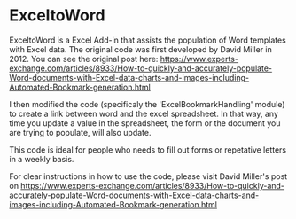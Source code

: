 # ExceltoWord

ExceltoWord is a Excel Add-in that assists the population of Word templates with Excel data. The original code was first developed by David Miller in 2012. You can see the original post here: https://www.experts-exchange.com/articles/8933/How-to-quickly-and-accurately-populate-Word-documents-with-Excel-data-charts-and-images-including-Automated-Bookmark-generation.html

I then modified the code (specificaly the 'ExcelBookmarkHandling' module) to create a link between word and the excel spreadsheet. In that way, any time you update a value in the spreadsheet, the form or the document you are trying to populate, will also update. 

This code is ideal for people who needs to fill out forms or repetative letters in a weekly basis. 

For clear instructions in how to use the code, please visit David Miller's post on https://www.experts-exchange.com/articles/8933/How-to-quickly-and-accurately-populate-Word-documents-with-Excel-data-charts-and-images-including-Automated-Bookmark-generation.html
